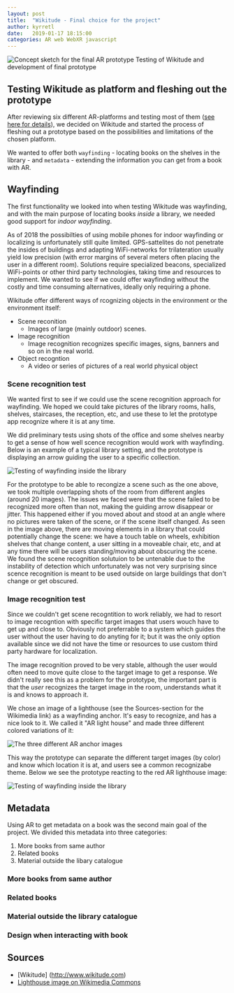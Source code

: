 ```yaml
---
layout: post
title:  "Wikitude - Final choice for the project"
author: kyrretl
date:   2019-01-17 18:15:00
categories: AR web WebXR javascript
---
```


![Concept sketch for the final AR prototype](https://scriptotek.github.io/ar-project/assets/sketch.jpg "Concept sketch for the final AR prototype")
Testing of Wikitude and development of final prototype
<!-- more -->

## Testing Wikitude as platform and fleshing out the prototype

After reviewing six different AR-platforms and testing most of them ([see here for details](https://scriptotek.github.io/ar-project/)), we decided on Wikitude and started the process of fleshing out a prototype based on the possibilities and limitations of the chosen platform.

We wanted to offer both `wayfinding` - locating books on the shelves in the library - and `metadata` - extending the information you can get from a book with AR.

## Wayfinding
The first functionality we looked into when testing Wikitude was wayfinding, and with the main purpose of locating books *inside* a library, we needed good support for *indoor wayfinding*.

As of 2018 the possibilties of using mobile phones for indoor wayfinding or localizing is unfortunately still quite limited. GPS-sattelites do not penetrate the insides of buildings and adapting WiFi-networks for trilateration usually yield low precision (with error margins of several meters often placing the user in a different room). Solutions require specialized beacons, specialized WiFi-points or other third party technologies, taking time and resources to implement.
We wanted to see if we could offer wayfinding without the costly and time consuming alternatives, ideally only requiring a phone.

Wikitude offer different ways of rcognizing objects in the environment or the environment itself:

* Scene reconition
  * Images of large (mainly outdoor) scenes. 
* Image recognition
  * Image recognition recognizes specific images, signs, banners and so on in the real world.
* Object recogntion
  * A video or series of pictures of a real world physical object


### Scene recognition test

We wanted first to see if we could use the scene recognition approach for wayfinding. We hoped we could take pictures of the library rooms, halls, shelves, staircases, the reception, etc, and use these to let the prototype app recognize where it is at any time.

We did preliminary tests using shots of the office and some shelves nearby to get a sense of how well scence recognition would work with wayfinding. Below is an example of a typical library setting, and the prototype is displaying an arrow guiding the user to a specific collection.

![Testing of wayfinding inside the library](https://scriptotek.github.io/ar-project/assets/wayfinding_scene_test.png "Testing of wayfinding inside the library")

For the prototype to be able to recongize a scene such as the one above, we took multiple overlapping shots of the room from different angles (around 20 images). The issues we faced were that the scene failed to be recognized more often than not, making the guiding arrow disappear or jitter. This happened either if you moved about and stood at an angle where no pictures were taken of the scene, or if the scene itself changed. As seen in the image above, there are moving elements in a library that could potentially change the scene: we have a touch table on wheels, exhibition shelves that change content, a user sitting in a moveable chair, etc, and at any time there will be users standing/moving about obscuring the scene. We found the scene recognition solutuion to be untenable due to the instability of detection which unfortunately was not very surprising since scence recognition is meant to be used outside on large buildings that don't change or get obscured.

### Image recognition test

Since we couldn't get scene recogntition to work reliably, we had to resort to image recogntion with specific target images that users wouch have to get up and close to. Obviously not preferrable to a system which guides the user without the user having to do anyting for it; but it was the only option available since we did not have the time or resources to use custom third party hardware for localization. 

The image recognition proved to be very stable, although the user would often need to move quite close to the target image to get a response. We didn't really see this as a problem for the prototype, the important part is that the *user* recognizes the target image in the room, understands what it is and knows to approach it.

We chose an image of a lighthouse (see the Sources-section for the Wikimedia link) as a wayfinding anchor. It's easy to recognize, and has a nice look to it. We called it "AR light house" and made three different colored variations of it:

![The three different AR anchor images](https://scriptotek.github.io/ar-project/assets/AR_lighthouses.png "The three different AR anchor images")

This way the prototype can separate the different target images (by color) and know which location it is at, and users see a common recognizabe theme. Below we see the prototype reacting to the red AR lighthouse image:

![Testing of wayfinding inside the library](https://scriptotek.github.io/ar-project/assets/wayfinding_image_test.png "Testing of wayfinding inside the library")


## Metadata
Using AR to get metadata on a book was the second main goal of the project. We divided this metadata into three categories:

1. More books from same author
2. Related books
3. Material outside the libary catalogue

### More books from same author
### Related books
### Material outside the library catalogue

### Design when interacting with book


## Sources
* [Wikitude] (http://www.wikitude.com)
* [Lighthouse image on Wikimedia Commons](https://commons.wikimedia.org/wiki/File:Brier_Island_Lighthouse_(1).jpg)

